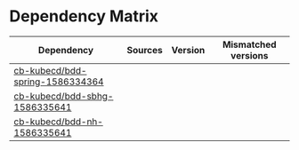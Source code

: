 # Dependency Matrix

Dependency | Sources | Version | Mismatched versions
---------- | ------- | ------- | -------------------
[cb-kubecd/bdd-spring-1586334364](https://github.com/cb-kubecd/bdd-spring-1586334364.git) |  | []() | 
[cb-kubecd/bdd-sbhg-1586335641](https://github.com/cb-kubecd/bdd-sbhg-1586335641.git) |  | []() | 
[cb-kubecd/bdd-nh-1586335641](https://github.com/cb-kubecd/bdd-nh-1586335641.git) |  | []() | 
